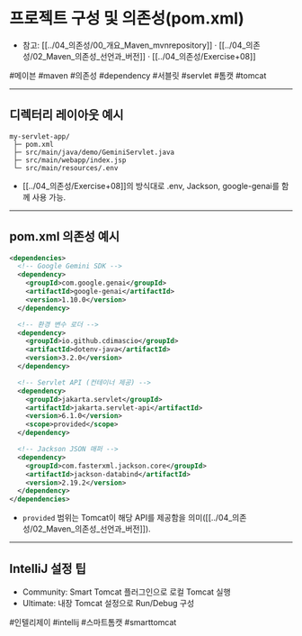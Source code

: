 # 프로젝트 구성 및 의존성(pom.xml)

- 참고: [[../04_의존성/00_개요_Maven_mvnrepository]] · [[../04_의존성/02_Maven_의존성_선언과_버전]] · [[../04_의존성/Exercise+08]]

#메이븐 #maven #의존성 #dependency #서블릿 #servlet #톰캣 #tomcat

---

## 디렉터리 레이아웃 예시

```
my-servlet-app/
 ├─ pom.xml
 ├─ src/main/java/demo/GeminiServlet.java
 ├─ src/main/webapp/index.jsp
 └─ src/main/resources/.env
```

- [[../04_의존성/Exercise+08]]의 방식대로 .env, Jackson, google-genai를 함께 사용 가능.

---

## pom.xml 의존성 예시

```xml
<dependencies>
  <!-- Google Gemini SDK -->
  <dependency>
    <groupId>com.google.genai</groupId>
    <artifactId>google-genai</artifactId>
    <version>1.10.0</version>
  </dependency>

  <!-- 환경 변수 로더 -->
  <dependency>
    <groupId>io.github.cdimascio</groupId>
    <artifactId>dotenv-java</artifactId>
    <version>3.2.0</version>
  </dependency>

  <!-- Servlet API (컨테이너 제공) -->
  <dependency>
    <groupId>jakarta.servlet</groupId>
    <artifactId>jakarta.servlet-api</artifactId>
    <version>6.1.0</version>
    <scope>provided</scope>
  </dependency>

  <!-- Jackson JSON 매퍼 -->
  <dependency>
    <groupId>com.fasterxml.jackson.core</groupId>
    <artifactId>jackson-databind</artifactId>
    <version>2.19.2</version>
  </dependency>
</dependencies>
```

- `provided` 범위는 Tomcat이 해당 API를 제공함을 의미([[../04_의존성/02_Maven_의존성_선언과_버전]]).

---

## IntelliJ 설정 팁

- Community: Smart Tomcat 플러그인으로 로컬 Tomcat 실행
- Ultimate: 내장 Tomcat 설정으로 Run/Debug 구성

#인텔리제이 #intellij #스마트톰캣 #smarttomcat
